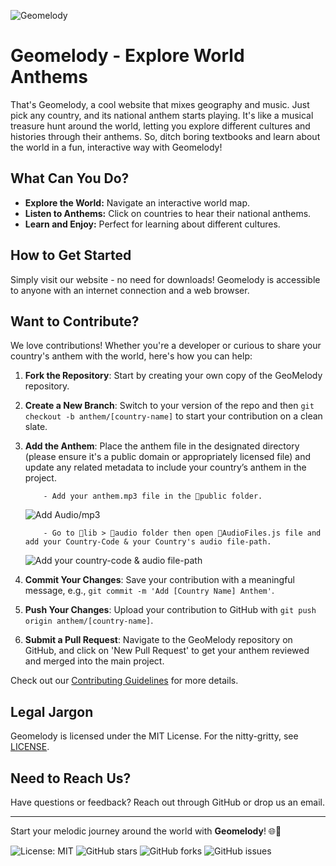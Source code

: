 ![Geomelody](https://github.com/soloman-err/Geomelody/blob/main/public/geomelody-map.png)

# Geomelody - Explore World Anthems

That's Geomelody, a cool website that mixes geography and music. Just pick any country, and its national anthem starts playing. It's like a musical treasure hunt around the world, letting you explore different cultures and histories through their anthems. So, ditch boring textbooks and learn about the world in a fun, interactive way with Geomelody!

## What Can You Do?

- **Explore the World:** Navigate an interactive world map.
- **Listen to Anthems:** Click on countries to hear their national anthems.
- **Learn and Enjoy:** Perfect for learning about different cultures.

## How to Get Started

Simply visit our website - no need for downloads! Geomelody is accessible to anyone with an internet connection and a web browser.

## Want to Contribute?

We love contributions! Whether you're a developer or curious to share your country's anthem with the world, here's how you can help:

1. **Fork the Repository**: Start by creating your own copy of the GeoMelody repository.
2. **Create a New Branch**: Switch to your version of the repo and then `git checkout -b anthem/[country-name]` to start your contribution on a clean slate.
3. **Add the Anthem**: Place the anthem file in the designated directory (please ensure it's a public domain or appropriately licensed file) and update any related metadata to include your country’s anthem in the project.

   ```
       - Add your anthem.mp3 file in the 📁public folder.

   ```
    ![Add Audio/mp3](https://github.com/soloman-err/Geomelody/blob/main/public/geomelody-public-mp3.png)

   ```
       - Go to 📁lib > 📁audio folder then open 📄AudioFiles.js file and add your Country-Code & your Country's audio file-path.
   ```
    ![Add your country-code & audio file-path](https://github.com/soloman-err/Geomelody/blob/main/public/geomelody-country-path.png)

4. **Commit Your Changes**: Save your contribution with a meaningful message, e.g., `git commit -m 'Add [Country Name] Anthem'`.
5. **Push Your Changes**: Upload your contribution to GitHub with `git push origin anthem/[country-name]`.
6. **Submit a Pull Request**: Navigate to the GeoMelody repository on GitHub, and click on 'New Pull Request' to get your anthem reviewed and merged into the main project.

Check out our [Contributing Guidelines](CONTRIBUTING.md) for more details.

## Legal Jargon

Geomelody is licensed under the MIT License. For the nitty-gritty, see [LICENSE](LICENSE).

## Need to Reach Us?

Have questions or feedback? Reach out through GitHub or drop us an email.

---

Start your melodic journey around the world with **Geomelody**! 🌐🎵

![License: MIT](https://img.shields.io/badge/License-MIT-blue.svg)
![GitHub stars](https://img.shields.io/github/stars/soloman-err/geomelody)
![GitHub forks](https://img.shields.io/github/forks/soloman-err/geomelody)
![GitHub issues](https://img.shields.io/github/issues/soloman-err/geomelody)

```

```
